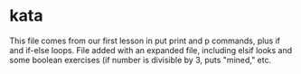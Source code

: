# kata
This file comes from our first lesson in put print and p commands, plus if and if-else loops.
File added with an expanded file, including elsif looks and some boolean exercises (if number is divisible by 3, puts "mined," etc.

